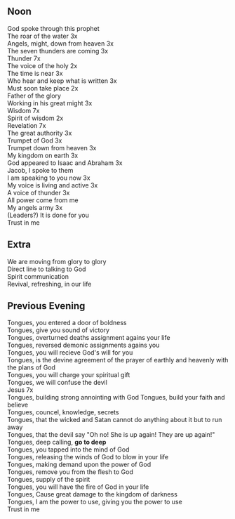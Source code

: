 ## Noon

God spoke through this prophet  
The roar of the water 3x  
Angels, might, down from heaven 3x  
The seven thunders are coming 3x  
Thunder 7x  
The voice of the holy 2x  
The time is near 3x  
Who hear and keep what is written 3x  
Must soon take place 2x  
Father of the glory  
Working in his great might 3x  
Wisdom 7x  
Spirit of wisdom 2x  
Revelation 7x  
The great authority 3x  
Trumpet of God 3x  
Trumpet down from heaven 3x  
My kingdom on earth 3x  
God appeared to Isaac and Abraham 3x  
Jacob, I spoke to them  
I am speaking to you now 3x  
My voice is living and active 3x  
A voice of thunder 3x  
All power come from me  
My angels army 3x  
(Leaders?) It is done for you  
Trust in me

## Extra
We are moving from glory to glory  
Direct line to talking to God  
Spirit communication  
Revival, refreshing, in our life

## Previous Evening
Tongues, you entered a door of boldness  
Tongues, give you sound of victory  
Tongues, overturned deaths assignment agains your life  
Tongues, reversed demonic assignments agains you  
Tongues, you will recieve God's will for you    
Tongues, is the devine agreement of the prayer of earthly and heavenly with the plans of God  
Tongues, you will charge your spiritual gift  
Tongues, we will confuse the devil  
Jesus 7x  
Tongues, building strong annointing with God
Tongues, build your faith and believe  
Tongues, councel, knowledge, secrets  
Tongues, that the wicked and Satan cannot do anything about it but to run away  
Tongues, that the devil say "Oh no! She is up again! They are up again!"  
Tongues, deep calling, **go to deep**  
Tongues, you tapped into the mind of God  
Tongues, releasing the winds of God to blow in your life  
Tongues, making demand upon the power of God  
Tongues, remove you from the flesh to God  
Tongues, supply of the spirit  
Tongues, you will have the fire of God in your life  
Tongues, Cause great damage to the kingdom of darkness  
Tongues, I am the power to use, giving you the power to use  
Trust in me  
